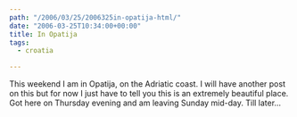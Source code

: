 ```yaml
---
path: "/2006/03/25/2006325in-opatija-html/" 
date: "2006-03-25T10:34:00+00:00" 
title: In Opatija
tags:
  - croatia

---
```

<span class="full-image-block ssNonEditable"><span><img src="/static/500c9c42c4aa27cb90863e5e/50e9971de4b01058545b4678/50e99720e4b01058545b4915/1257622961503/IXUS50_2DIMG_0102_small.jpg/1000w" alt="" /></span></span>This weekend I am in Opatija, on the Adriatic coast. I will have another post on this but for now I just have to tell you this is an extremely beautiful place. Got here on Thursday evening and am leaving Sunday mid-day. Till later&hellip;
